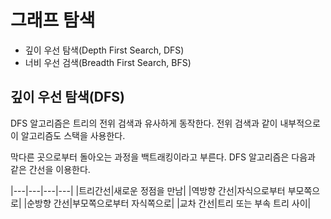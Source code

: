 # 그래프 탐색
- 깊이 우선 탐색(Depth First Search, DFS)
- 너비 우선 검색(Breadth First Search, BFS)

## 깊이 우선 탐색(DFS)
DFS 알고리즘은 트리의 전위 검색과 유사하게 동작한다. 전위 검색과 같이 내부적으로 이 알고리즘도 스택을 사용한다.

막다른 곳으로부터 돌아오는 과정을 백트래킹이라고 부른다. DFS 알고리즘은 다음과 같은 간선을 이용한다.

|---|---|---|---|
|트리간선|새로운 정점을 만남|
|역방향 간선|자식으로부터 부모쪽으로|
|순방향 간선|부모쪽으로부터 자식쪽으로|
|교차 간선|트리 또는 부속 트리 사이|

